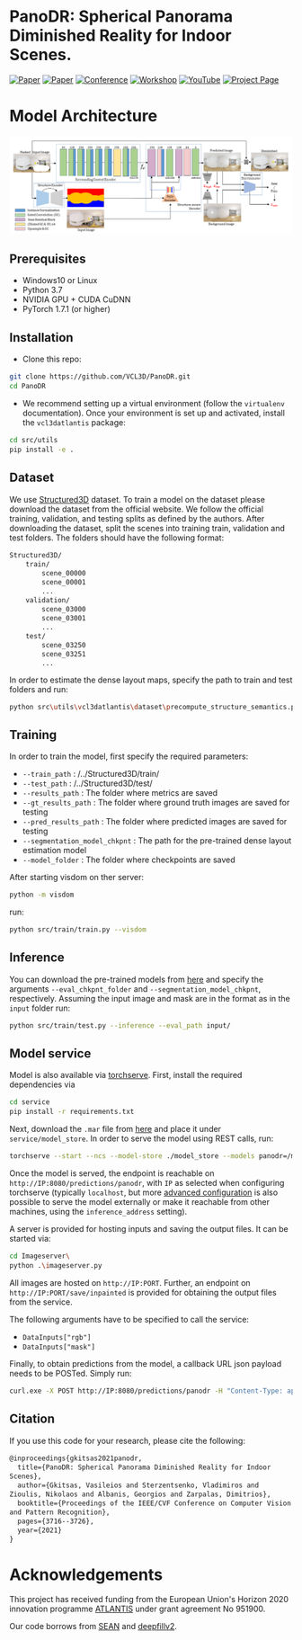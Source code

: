# PanoDR: Spherical Panorama Diminished Reality for Indoor Scenes.

[![Paper](https://img.shields.io/badge/Web-App-purple.svg?style=plastic)](https://github.com/VasilisGks/PanoDR_web_app)
[![Paper](http://img.shields.io/badge/paper-arxiv-critical.svg?style=plastic)](https://arxiv.org/abs/2106.00446)
[![Conference](http://img.shields.io/badge/CVPR-2021-blue.svg?style=plastic)](http://cvpr2021.thecvf.com/)
[![Workshop](http://img.shields.io/badge/OmniCV-2021-lightblue.svg?style=plastic)](https://sites.google.com/view/omnicv2021/home)
[![YouTube](https://img.shields.io/badge/Presentation-YouTube-red.svg?style=plastic)](https://www.youtube.com/watch?v=xa7Fl2mD4CA&t=26274s)
[![Project Page](http://img.shields.io/badge/Project-Page-blueviolet.svg?style=plastic)](https://vcl3d.github.io/PanoDR/)  <br />


# Model Architecture <br />
![](https://github.com/VCL3D/PanoDR/blob/gh-pages/assets/PanoDR_Model.png) <br />

 

## Prerequisites
- Windows10 or Linux
- Python 3.7
- NVIDIA GPU + CUDA CuDNN
- PyTorch 1.7.1 (or higher)

## Installation
- Clone this repo:

```bash
git clone https://github.com/VCL3D/PanoDR.git
cd PanoDR
```

- We recommend setting up a virtual environment (follow the `virtualenv` documentation).
Once your environment is set up and activated, install the `vcl3datlantis` package:

```bash
cd src/utils
pip install -e .
```

## Dataset

We use [Structured3D](https://structured3d-dataset.org/) dataset. To train a model on the dataset please download the dataset from the official website. We follow the official training, validation, and testing splits as defined by the authors. After downloading the dataset, split the scenes into training train, validation and test folders. The folders should have the following format:

```
Structured3D/
    train/
        scene_00000
        scene_00001
        ...
    validation/
        scene_03000
        scene_03001
        ...
    test/
        scene_03250
        scene_03251
        ...
```
In order to estimate the dense layout maps, specify the path to train and test folders and run:

```bash
python src\utils\vcl3datlantis\dataset\precompute_structure_semantics.py 
```

## Training 
In order to train the model, first specify the required parameters:

 - `--train_path` : /../Structured3D/train/
 - `--test_path` : /../Structured3D/test/
 - `--results_path` : The folder where metrics are saved
 - `--gt_results_path` : The folder where ground truth images are saved for testing
 - `--pred_results_path` : The folder where predicted images are saved for testing
 - `--segmentation_model_chkpnt` : The path for the pre-trained dense layout estimation model
 - `--model_folder` : The folder where checkpoints are saved
 
 After starting visdom on ther server:
 ```bash 
 python -m visdom
 ```
 
 run: 
 ```bash 
 python src/train/train.py --visdom 
 ```

## Inference

You can download the pre-trained models from [here](https://drive.google.com/drive/folders/1TD0wJe4EncunD-ZiQ9RTQVXbIv-1Snz6?usp=sharing)
and specify the arguments `--eval_chkpnt_folder` and `--segmentation_model_chkpnt`, respectively.
Assuming the input image and mask are in the format as in the `input` folder run: 

```bash
python src/train/test.py --inference --eval_path input/
```

## Model service 

Model is also available via [torchserve](https://pytorch.org/serve/). First, install the required dependencies via 
```bash   
cd service
pip install -r requirements.txt
``` 
Next, download the `.mar` file from [here](https://drive.google.com/file/d/1VU1ybd8YSv90crrXk4_rOR2p1l6KR5L9/view?usp=sharing) and place it under `service/model_store`. In order to serve the model using REST calls, run:

```bash
torchserve --start --ncs --model-store ./model_store --models panodr=/model_store/panodr.mar torchserve --start --ncs --model-store ./model_store --models panodr=/model_store/panodr.mar 
```

Once the model is served, the endpoint is reachable on `http://IP:8080/predictions/panodr`, with `IP` as selected when configuring torchserve (typically `localhost`, but more [advanced configuration](https://pytorch.org/serve/configuration.html) is also possible to serve the model externally or make it reachable from other machines, using the `inference_address` setting). 

A server is provided for hosting inputs and saving the output files. It can be started via:
```bash
cd Imageserver\ 
python .\imageserver.py
```
All images are hosted on `http://IP:PORT`. Further, an endpoint on `http://IP:PORT/save/inpainted` is provided for obtaining the output files from the service.

The following arguments have to be specified to call the service:

- `DataInputs["rgb"]`
- `DataInputs["mask"]`

Finally, to obtain predictions from the model, a callback URL json payload needs to be POSTed. Simply run:

```bash
curl.exe -X POST http://IP:8080/predictions/panodr -H "Content-Type: application/json" -d @/PATH_TO/PanoDR/service/inputs/request.json  
```

## Citation
If you use this code for your research, please cite the following:
```
@inproceedings{gkitsas2021panodr,
  title={PanoDR: Spherical Panorama Diminished Reality for Indoor Scenes},
  author={Gkitsas, Vasileios and Sterzentsenko, Vladimiros and Zioulis, Nikolaos and Albanis, Georgios and Zarpalas, Dimitrios},
  booktitle={Proceedings of the IEEE/CVF Conference on Computer Vision and Pattern Recognition},
  pages={3716--3726},
  year={2021}
}
```


# Acknowledgements

This project has received funding from the European Union's Horizon 2020 innovation programme [ATLANTIS](https://atlantis-ar.eu) under grant agreement No 951900.

Our code borrows from [SEAN](https://github.com/ZPdesu/SEAN) and [deepfillv2](https://github.com/zhaoyuzhi/deepfillv2).
